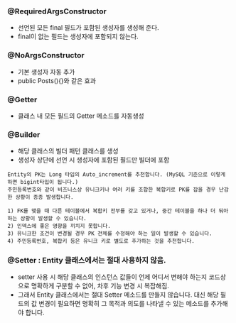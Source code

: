 ### @RequiredArgsConstructor
* 선언된 모든 final 필드가 포함된 생성자를 생성해 준다.
* final이 없는 필드는 생성자에 포함되지 않는다.

### @NoArgsConstructor
* 기본 생성자 자동 추가
* public Posts(){}와 같은 효과

### @Getter
* 클래스 내 모든 필드의 Getter 메소드를 자동생성

### @Builder
* 해당 클래스의 빌더 패턴 클래스를 생성
* 생성자 상단에 선언 시 생성자에 포함된 필드만 빌더에 포함

```text
Entity의 PK는 Long 타입의 Auto_increment를 추천합니다. (MySQL 기준으로 이렇게 하면 bigint타입이 됩니다.)
주민등록번호와 같이 비즈니스상 유니크키나 여러 키를 조합한 복합키로 PK를 잡을 경우 난감한 상황이 종종 발생합니다.

1) FK를 맺을 때 다른 테이블에서 복합키 전부를 갖고 있거나, 중간 테이블을 하나 더 둬아하는 상황이 발생할 수 있습니다.
2) 인덱스에 좋은 영향을 끼치지 못합니다.
3) 유니크한 조건이 변경될 경우 PK 전체를 수정해야 하는 일이 발생할 수 있습니다.
4) 주민등록번호, 복합키 등은 유니크 키로 별도로 추가하는 것을 추천합니다.
```

### @Setter : Entity 클래스에서는 절대 사용하지 않음.
* setter 사용 시 해당 클래스의 인스턴스 값들이 언제 어디서 변해야 하는지 코드상으로 명확하게 구분할 수 없어, 차후 기능 변경 시 복잡해짐.
* 그래서 Entity 클래스에서는 절대 Setter 메소드를 만들지 않습니다. 대신 해당 필드의 값 변경이 필요하면 명확히 그 목적과 의도를 나타낼 수 있는 메소드를 추가해야 합니다.

